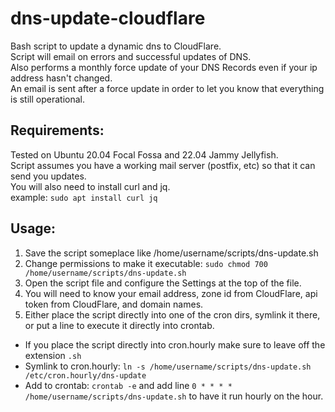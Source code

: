 # dns-update-cloudflare
Bash script to update a dynamic dns to CloudFlare.  
Script will email on errors and successful updates of DNS.  
Also performs a monthly force update of your DNS Records even if your ip address hasn't changed.  
An email is sent after a force update in order to let you know that everything is still operational.  

## Requirements:
Tested on Ubuntu 20.04 Focal Fossa and 22.04 Jammy Jellyfish.  
Script assumes you have a working mail server (postfix, etc) so that it can send you updates.  
You will also need to install curl and jq.  
example: `sudo apt install curl jq`  

## Usage:
1. Save the script someplace like /home/username/scripts/dns-update.sh  
2. Change permissions to make it executable: `sudo chmod 700 /home/username/scripts/dns-update.sh`  
3. Open the script file and configure the Settings at the top of the file.  
4. You will need to know your email address, zone id from CloudFlare, api token from CloudFlare, and domain names.  
5. Either place the script directly into one of the cron dirs, symlink it there, or put a line to execute it directly into crontab.  
* If you place the script directly into cron.hourly make sure to leave off the extension `.sh`  
* Symlink to cron.hourly: `ln -s /home/username/scripts/dns-update.sh /etc/cron.hourly/dns-update`  
* Add to crontab: `crontab -e` and add line `0 * * * * /home/username/scripts/dns-update.sh` to have it run hourly on the hour.  
